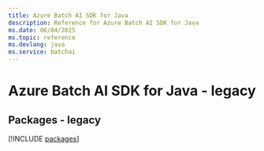 ```yaml
---
title: Azure Batch AI SDK for Java
description: Reference for Azure Batch AI SDK for Java
ms.date: 06/04/2025
ms.topic: reference
ms.devlang: java
ms.service: batchai
---
```

# Azure Batch AI SDK for Java - legacy
## Packages - legacy
[!INCLUDE [packages](batch-ai-index.md)]